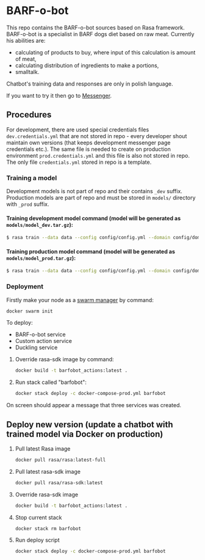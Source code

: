 # BARF-o-bot

This repo contains the BARF-o-bot sources based on Rasa framework. BARF-o-bot is a specialist in BARF dogs diet based on raw meat. Currently his abilities are:
*  calculating of products to buy, where input of this calculation is amount of meat,
*  calculating distribution of ingredients to make a portions,
*  smalltalk.

Chatbot's training data and responses are only in polish language.

If you want to try it then go to [Messenger](https://www.messenger.com/t/105119554259120).

## Procedures

For development, there are used special credentials files `dev.credentials.yml` that are not stored in repo - every developer shout maintain own versions (that keeps development messenger page credentials etc.). The same file is needed to create on production environment `prod.credentials.yml` and this file is also not stored in repo. The only file `credentials.yml` stored in repo is a template.

### Training a model

Development models is not part of repo and their contains `_dev` suffix. Production models are part of repo and must be stored in `models/` directory with `_prod` suffix.

#### Training development model command (model will be generated as `models/model_dev.tar.gz`): 
```bash
$ rasa train --data data --config config/config.yml --domain config/domain.yml --out models --fixed-model-name model_dev
```

#### Training production model command (model will be generated as `models/model_prod.tar.gz`): 
```bash
$ rasa train --data data --config config/config.yml --domain config/domain.yml --out models --fixed-model-name model_prod
```

### Deployment

Firstly make your node as a [swarm manager](https://docs.docker.com/engine/swarm/) by command:
```bash
docker swarm init
```

To deploy: 
  * BARF-o-bot service 
  * Custom action service
  * Duckling service

1. Override rasa-sdk image by command:
   ```bash
   docker build -t barfobot_actions:latest .
   ```
1. Run stack called "barfobot":
   ```bash
   docker stack deploy -c docker-compose-prod.yml barfobot
   ```
On screen should appear a message that three services was created.

## Deploy new version (update a chatbot with trained model via Docker on production)

1. Pull latest Rasa image
    ```bash
    docker pull rasa/rasa:latest-full
    ```
1. Pull latest rasa-sdk image
    ```bash
    docker pull rasa/rasa-sdk:latest
    ```
1. Override rasa-sdk image
    ```bash
    docker build -t barfobot_actions:latest .
    ```
1. Stop current stack
    ```bash
    docker stack rm barfobot
    ```
1. Run deploy script
    ```bash
    docker stack deploy -c docker-compose-prod.yml barfobot
    ```
